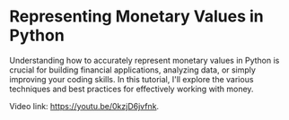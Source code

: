 # Representing Monetary Values in Python

Understanding how to accurately represent monetary values in Python is crucial for building financial applications, analyzing data, or simply improving your coding skills. In this tutorial, I'll explore the various techniques and best practices for effectively working with money.

Video link: https://youtu.be/0kzjD6jvfnk.
